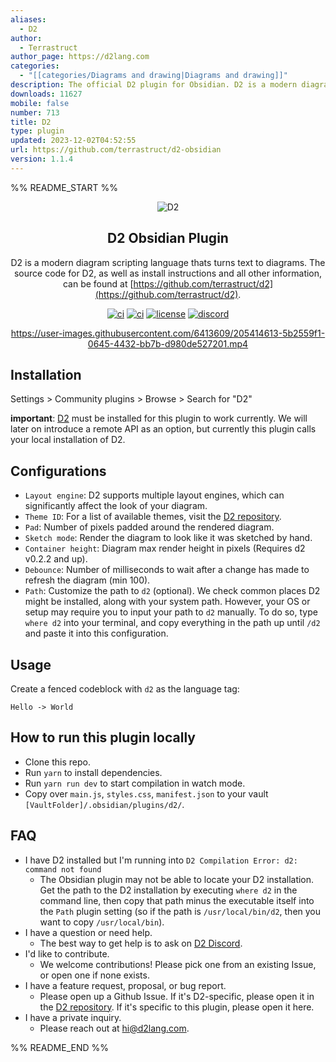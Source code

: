 ```yaml
---
aliases:
  - D2
author:
  - Terrastruct
author_page: https://d2lang.com
categories:
  - "[[categories/Diagrams and drawing|Diagrams and drawing]]"
description: The official D2 plugin for Obsidian. D2 is a modern diagram scripting language that turns text to diagrams.
downloads: 11627
mobile: false
number: 713
title: D2
type: plugin
updated: 2023-12-02T04:52:55
url: https://github.com/terrastruct/d2-obsidian
version: 1.1.4
---
```


%% README_START %%

<div align="center">
  <img src="https://raw.githubusercontent.com/terrastruct/d2-obsidian/HEAD/docs/assets/banner.png" alt="D2" />
  <h2>
    D2 Obsidian Plugin
  </h2>

D2 is a modern diagram scripting language thats turns text to diagrams. The source code for D2, as well as install instructions and all other information, can be found at
[https://github.com/terrastruct/d2](https://github.com/terrastruct/d2).

[![ci](https://github.com/terrastruct/d2-obsidian/actions/workflows/ci.yml/badge.svg)](https://github.com/terrastruct/d2-obsidian/actions/workflows/ci.yml)
[![ci](https://github.com/terrastruct/d2-obsidian/actions/workflows/daily.yml/badge.svg)](https://github.com/terrastruct/d2-obsidian/actions/workflows/daily.yml)
[![license](https://img.shields.io/github/license/terrastruct/d2-obsidian?color=9cf)](./LICENSE.txt)
[![discord](https://img.shields.io/discord/1039184639652265985?label=discord)](https://discord.gg/NF6X8K4eDq)

https://user-images.githubusercontent.com/6413609/205414613-5b2559f1-0645-4432-bb7b-d980de527201.mp4

</div>

## Installation

Settings > Community plugins > Browse > Search for "D2"

**important**: [D2](https://github.com/terrastruct/d2) must be installed for this plugin to work currently. We will later on introduce a remote API as an option, but currently this plugin calls your local installation of D2.

## Configurations

- `Layout engine`: D2 supports multiple layout engines, which can significantly affect the look of your diagram.
- `Theme ID`: For a list of available themes, visit the [D2 repository](https://github.com/terrastruct/d2/tree/master/d2themes).
- `Pad`: Number of pixels padded around the rendered diagram.
- `Sketch mode`: Render the diagram to look like it was sketched by hand.
- `Container height`: Diagram max render height in pixels (Requires d2 v0.2.2 and up).
- `Debounce`: Number of milliseconds to wait after a change has made to refresh the diagram (min 100).
- `Path`: Customize the path to `d2` (optional). We check common places D2 might be installed, along with your system path. However, your OS or setup may require you to input your path to `d2` manually. To do so, type `where d2` into your terminal, and copy everything in the path up until `/d2` and paste it into this configuration.

## Usage

Create a fenced codeblock with `d2` as the language tag:

```d2
Hello -> World
```

## How to run this plugin locally

- Clone this repo.
- Run `yarn` to install dependencies.
- Run `yarn run dev` to start compilation in watch mode.
- Copy over `main.js`, `styles.css`, `manifest.json` to your vault `[VaultFolder]/.obsidian/plugins/d2/`.

## FAQ

- I have D2 installed but I'm running into `D2 Compilation Error: d2: command not found`
  - The Obsidian plugin may not be able to locate your D2 installation. Get the path to the D2 installation by executing `where d2` in the command line, then copy that path minus the executable itself into the `Path` plugin setting (so if the path is `/usr/local/bin/d2`, then you want to copy `/usr/local/bin`).
- I have a question or need help.
  - The best way to get help is to ask on [D2 Discord](https://discord.gg/NF6X8K4eDq).
- I'd like to contribute.
  - We welcome contributions! Please pick one from an existing Issue, or open one if none exists.
- I have a feature request, proposal, or bug report.
  - Please open up a Github Issue. If it's D2-specific, please open it in the [D2 repository](https://github.com/terrastruct/d2). If it's specific to this plugin, please open it here.
- I have a private inquiry.
  - Please reach out at [hi@d2lang.com](hi@d2lang.com).


%% README_END %%